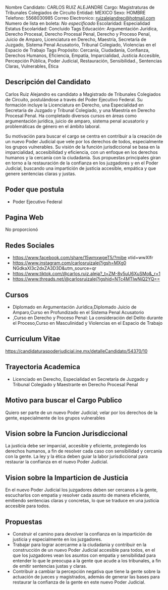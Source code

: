 Nombre Candidato: CARLOS RUIZ ALEJANDRE
Cargo: Magistraturas de Tribunales Colegiados de Circuito
Entidad: MEXICO
Sexo: HOMBRE
Telefono: 5568030985
Correo Electronico: ruizalejandrec@hotmail.com
Numero de lista en boleta: *No especificado*
Escolaridad: Especialidad
Estatus Escolaridad: Concluido
Tags Educación: Argumentación Jurídica, Derecho Procesal, Derecho Procesal Penal, Derecho y Proceso Penal, Juicio de Amparo, Licenciatura en Derecho, Maestría, Secretaría de Juzgado, Sistema Penal Acusatorio, Tribunal Colegiado, Violencias en el Espacio de Trabajo
Tags Propósito: Cercanía, Ciudadanía, Confianza, Derechos Humanos, Eficiencia, Empatía, Imparcialidad, Justicia Accesible, Percepción Pública, Poder Judicial, Restauración, Sensibilidad., Sentencias Claras, Vulnerables, Ética


## Descripción del Candidato 

Carlos Ruiz Alejandro es candidato a Magistrado de Tribunales Colegiados de Circuito, postulándose a través del Poder Ejecutivo Federal. Su formación incluye la Licenciatura en Derecho, una Especialidad en Secretaría de Juzgado y Tribunal Colegiado, y una Maestría en Derecho Procesal Penal. Ha completado diversos cursos en áreas como argumentación jurídica, juicio de amparo, sistema penal acusatorio y problemáticas de género en el ámbito laboral.

Su motivación para buscar el cargo se centra en contribuir a la creación de un nuevo Poder Judicial que vele por los derechos de todos, especialmente los grupos vulnerables.  Su visión de la función jurisdiccional se basa en la imparcialidad, accesibilidad y eficiencia, con un enfoque en los derechos humanos y la cercanía con la ciudadanía. Sus propuestas principales giran en torno a la restauración de la confianza en los juzgadores y en el Poder Judicial, buscando una impartición de justicia accesible, empática y que genere sentencias claras y justas.


## Poder que postula

- Poder Ejecutivo Federal


## Pagina Web

No proporcionó


## Redes Sociales

- https://www.facebook.com/share/15wmxwgeT5/?mibe xtid=wwXIfr
- https://www.instagram.com/carlosruizalej?igsh=MXg0 NGdkaXI3c2dxZA3D3D&utm_source=qr
- https://www.tiktok.com/@carlos.ruiz.aleja?_t=ZM-8v5uU6XuSMo&_r=1
- https://www.threads.net/@carlosruizalej?igshid=NTc4MTIwNjQ2YQ==


## Cursos

- Diplomado en Argumentación Jurídica,Diplomado Juicio de Amparo,Curso en Profundizado en el Sistema Penal Acusatorio
- ,Curso en Derecho y Proceso Penal: La consideración del Delito durante el Proceso,Curso en Masculinidad y Violencias en el Espacio de Trabajo


## Curriculum Vitae

https://candidaturaspoderjudicial.ine.mx/detalleCandidato/54370/10


## Trayectoria Academica

- Licenciado en Derecho, Especialidad en Secretaría de Juzgado y Tribunal Colegiado y Maestrante en Derecho Procesal Penal


## Motivo para buscar el Cargo Publico

Quiero ser parte de un nuevo Poder Judicial; velar por los derechos de la gente, especialmente de los grupos vulnerables


## Vision sobre la Funcion Jurisdiccional

La justicia debe ser imparcial, accesible y eficiente, protegiendo los derechos humanos, a fin de resolver cada caso con sensibilidad y cercanía con la gente. La ley y la ética deben guiar la labor jurisdiccional para restaurar la confianza en el nuevo Poder Judicial.


## Vision sobre la Imparticion de Justicia

En el nuevo Poder Judicial los juzgadores deben ser cercanos a la gente, escucharlos con empatía y resolver cada asunto de manera eficiente, emitiendo sentencias claras y concretas, lo que se traduce en una justicia accesible para todos.


## Propuestas

- Construir el camino para devolver la confianza en la impartición de justicia y especialmente en los juzgadores.
- Trabajar para lograr acercarme a la ciudadania y contribuir en la construcción de un nuevo Poder Judicial accesible para todos, en el que los juzgadores vean los asuntos con empatía y sensibilidad para entender lo que le preocupa a la gente que acude a los tribunales, a fin de emitir sentencias justas y claras.
- Contribuir a cambiar la percepción negativa que tiene la gente sobre la actuación de jueces y magistrados, además de generar las bases para restaurar la confianza de la gente en este nuevo Poder Judicial.


